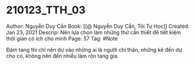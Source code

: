 # 210123_TTH_03

Author: Nguyễn Duy Cần
Book: [[@ Nguyễn Duy Cần, Tôi Tự Học]]
Created: Jan 23, 2021
Descrip: Nên lựa chọn làm những thứ cần thiết để tiết kiệm thời gian có ích cho mình
Page: 57
Tag: #Note

Đám tang thì chỉ nên dự vào những ai là người chí thân, những kẻ đến dự cho có, không nên đến nhiều làm rộn tang gia.